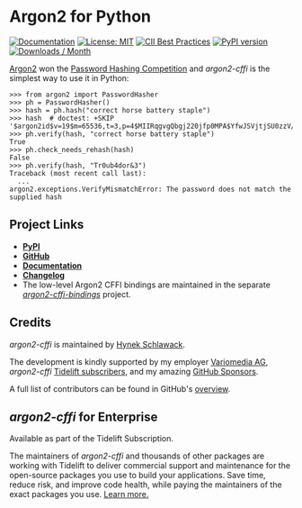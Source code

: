 # Argon2 for Python

[![Documentation](https://img.shields.io/badge/Docs-Read%20The%20Docs-black)](https://argon2-cffi.readthedocs.io/)
[![License: MIT](https://img.shields.io/badge/license-MIT-C06524)](https://github.com/hynek/argon2-cffi/blob/main/LICENSE)
[![CII Best Practices](https://bestpractices.coreinfrastructure.org/projects/6671/badge)](https://bestpractices.coreinfrastructure.org/projects/6671)
[![PyPI version](https://img.shields.io/pypi/v/argon2-cffi)](https://pypi.org/project/argon2-cffi/)
[![Downloads / Month](https://static.pepy.tech/personalized-badge/argon2-cffi?period=month&units=international_system&left_color=grey&right_color=blue&left_text=Downloads%20/%20Month)](https://pepy.tech/project/argon2-cffi)

<!-- begin-short -->

[Argon2](https://github.com/p-h-c/phc-winner-argon2) won the [Password Hashing Competition](https://www.password-hashing.net/) and *argon2-cffi* is the simplest way to use it in Python:

```pycon
>>> from argon2 import PasswordHasher
>>> ph = PasswordHasher()
>>> hash = ph.hash("correct horse battery staple")
>>> hash  # doctest: +SKIP
'$argon2id$v=19$m=65536,t=3,p=4$MIIRqgvgQbgj220jfp0MPA$YfwJSVjtjSU0zzV/P3S9nnQ/USre2wvJMjfCIjrTQbg'
>>> ph.verify(hash, "correct horse battery staple")
True
>>> ph.check_needs_rehash(hash)
False
>>> ph.verify(hash, "Tr0ub4dor&3")
Traceback (most recent call last):
  ...
argon2.exceptions.VerifyMismatchError: The password does not match the supplied hash

```
<!-- end-short -->

## Project Links

- [**PyPI**](https://pypi.org/project/argon2-cffi/)
- [**GitHub**](https://github.com/hynek/argon2-cffi)
- [**Documentation**](https://argon2-cffi.readthedocs.io/)
- [**Changelog**](https://github.com/hynek/argon2-cffi/blob/main/CHANGELOG.md)
- The low-level Argon2 CFFI bindings are maintained in the separate [*argon2-cffi-bindings*](https://github.com/hynek/argon2-cffi-bindings) project.


## Credits

*argon2-cffi* is maintained by [Hynek Schlawack](https://hynek.me/).

The development is kindly supported by my employer [Variomedia AG](https://www.variomedia.de/), *argon2-cffi* [Tidelift subscribers](https://tidelift.com/subscription/pkg/pypi-argon2-cffi?utm_source=pypi-argon2-cffi&utm_medium=referral&utm_campaign=enterprise&utm_term=repo), and my amazing [GitHub Sponsors](https://github.com/sponsors/hynek).

A full list of contributors can be found in GitHub's [overview](https://github.com/hynek/argon2-cffi/graphs/contributors).


## *argon2-cffi* for Enterprise

Available as part of the Tidelift Subscription.

The maintainers of *argon2-cffi* and thousands of other packages are working with Tidelift to deliver commercial support and maintenance for the open-source packages you use to build your applications.
Save time, reduce risk, and improve code health, while paying the maintainers of the exact packages you use.
[Learn more.](https://tidelift.com/subscription/pkg/pypi-argon2-cffi?utm_source=undefined&utm_medium=referral&utm_campaign=enterprise&utm_term=repo)
